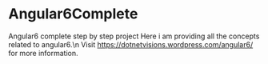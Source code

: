 # Angular6Complete
Angular6 complete step by step project
Here i am providing all the concepts related to angular6.\n
Visit https://dotnetvisions.wordpress.com/angular6/ for more information.
